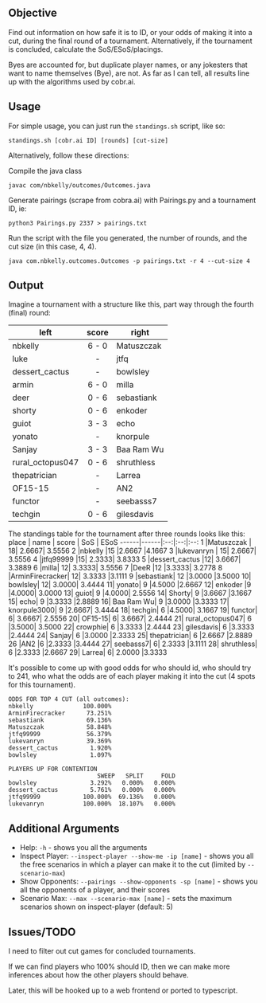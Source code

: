 ## Objective
Find out information on how safe it is to ID, or your odds of making it into a cut, during the final round of a tournament. Alternatively, if the tournament is concluded, calculate the SoS/ESoS/placings.

Byes are accounted for, but duplicate player names, or any jokesters that want to name themselves (Bye), are not. As far as I can tell, all results line up with the algorithms used by cobr.ai.

## Usage

For simple usage, you can just run the `standings.sh` script, like so:

```
standings.sh [cobr.ai ID] [rounds] [cut-size]
```

Alternatively, follow these directions:

Compile the java class
```
javac com/nbkelly/outcomes/Outcomes.java
```

Generate pairings (scrape from cobra.ai) with Pairings.py and a tournament ID, ie:
```
python3 Pairings.py 2337 > pairings.txt
```

Run the script with the file you generated, the number of rounds, and the cut size (in this case, 4, 4).
```
java com.nbkelly.outcomes.Outcomes -p pairings.txt -r 4 --cut-size 4
```

## Output

Imagine a tournament with a structure like this, part way through the fourth (final) round:

left | score | right
-----| :---: |-
nbkelly         | 6 - 0 | Matuszczak 
luke            |   -   | jtfq
dessert_cactus  |   -   | bowlsley
armin           | 6 - 0 | milla
deer            | 0 - 6 | sebastiank
shorty          | 0 - 6 | enkoder
guiot           | 3 - 3 | echo
yonato          |   -   | knorpule
Sanjay          | 3 - 3 | Baa Ram Wu
rural_octopus047| 0 - 6 | shruthless
thepatrician    |   -   | Larrea
OF15-15         |   -   | AN2
functor         |   -   | seebasss7
techgin         | 0 - 6 | gilesdavis

The standings table for the tournament after three rounds looks like this:
place | name | score | SoS | ESoS
------|------|:--:|:--:|:--:
1	|Matuszczak |	18|	2.6667|	3.5556
2	|nbkelly	  |15	|2.6667	|4.1667
3	|lukevanryn |	15|	2.6667|	3.5556
4	|jtfq99999	|15|	2.3333|	3.8333
5	|dessert_cactus	|12|	3.6667|	3.3889
6	|milla|	12|	3.3333|	3.5556
7	|DeeR |12	|3.3333|	3.2778
8	|ArminFirecracker|	12|	3.3333	|3.1111
9	|sebastiank|	12	|3.0000	|3.5000
10|	bowlsley|	12|	3.0000|	3.4444
11|	yonato|	9	|4.5000	|2.6667
12|	enkoder	|9	|4.0000|	3.0000
13|	guiot|	9	|4.0000|	2.5556
14|	Shorty|	9	|3.6667	|3.1667
15|	echo|	9	|3.3333	|2.8889
16|	Baa Ram Wu|	9	|3.0000	|3.3333
17|	knorpule3000|	9	|2.6667|	3.4444
18|	techgin|	6	|4.5000|	3.1667
19|	functor|	6|	3.6667|	2.5556
20|	OF15-15|	6|	3.6667|	2.4444
21|	rural_octopus047|	6	|3.5000|	3.5000
22|	crowphie|	6	|3.3333	|2.4444
23|	gilesdavis|	6	|3.3333	|2.4444
24|	Sanjay|	6	|3.0000	|2.3333
25|	thepatrician|	6	|2.6667	|2.8889
26	|AN2	|6	|2.3333	|3.4444
27|	seebasss7|	6|	2.3333	|3.1111
28|	shruthless|	6	|2.3333	|2.6667
29|	Larrea|	6|	2.0000	|3.3333

It's possible to come up with good odds for who should id, who should try to 241, who what the odds are of each player making it into the cut (4 spots for this tournament).

```
ODDS FOR TOP 4 CUT (all outcomes):
nbkelly              100.000%
ArminFirecracker      73.251%
sebastiank            69.136%
Matuszczak            58.848%
jtfq99999             56.379%
lukevanryn            39.369%
dessert_cactus         1.920%
bowlsley               1.097%

PLAYERS UP FOR CONTENTION
                         SWEEP   SPLIT     FOLD
bowlsley               3.292%   0.000%   0.000%
dessert_cactus         5.761%   0.000%   0.000%
jtfq99999            100.000%  69.136%   0.000%
lukevanryn           100.000%  18.107%   0.000%
```

## Additional Arguments

* Help: `-h` - shows you all the arguments
* Inspect Player: `--inspect-player --show-me -ip [name]` - shows you all the free scenarios in which a player can make it to the cut (limited by `--scenario-max`)
* Show Opponents: `--pairings --show-opponents -sp [name]` - shows you all the opponents of a player, and their scores
* Scenario Max: `--max --scenario-max [name]` - sets the maximum scenarios shown on inspect-player (default: 5)

## Issues/TODO
I need to filter out cut games for concluded tournaments.

If we can find players who 100% should ID, then we can make more inferences about how the other players should behave.

Later, this will be hooked up to a web frontend or ported to typescript.
